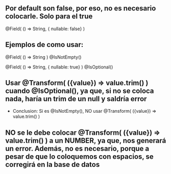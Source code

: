 ## Por default son false, por eso, no es necesario colocarle. Solo para el true
@Field( () => String, { nullable: false} )

## Ejemplos de como usar:
@Field( () => String )
@IsNotEmpty()

@Field( () => String, { nullable: true} )
@IsOptional()

## Usar @Transform( ({value}) => value.trim() ) cuando @IsOptional(), ya que, si no se coloca nada, haría un trim de un null y saldría error
- Conclusion: Si es @IsNotEmpty(), NO usar @Transform( ({value}) => value.trim() )

## NO se le debe colocar @Transform( ({value}) => value.trim() ) a un NUMBER, ya que, nos generará un error. Además, no es necesario, porque a pesar de que lo coloquemos con espacios, se corregirá en la base de datos